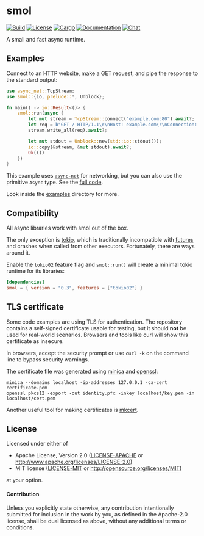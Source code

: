 # smol

[![Build](https://github.com/stjepang/smol/workflows/Build%20and%20test/badge.svg)](
https://github.com/stjepang/smol/actions)
[![License](https://img.shields.io/badge/license-MIT%2FApache--2.0-blue.svg)](
https://github.com/stjepang/smol)
[![Cargo](https://img.shields.io/crates/v/smol.svg)](
https://crates.io/crates/smol)
[![Documentation](https://docs.rs/smol/badge.svg)](
https://docs.rs/smol)
[![Chat](https://img.shields.io/discord/701824908866617385.svg?logo=discord)](
https://discord.gg/x6m5Vvt)

A small and fast async runtime.

## Examples

Connect to an HTTP website, make a GET request, and pipe the response to the standard output:

```rust
use async_net::TcpStream;
use smol::{io, prelude::*, Unblock};

fn main() -> io::Result<()> {
    smol::run(async {
        let mut stream = TcpStream::connect("example.com:80").await?;
        let req = b"GET / HTTP/1.1\r\nHost: example.com\r\nConnection: close\r\n\r\n";
        stream.write_all(req).await?;

        let mut stdout = Unblock::new(std::io::stdout());
        io::copy(&stream, &mut stdout).await?;
        Ok(())
    })
}
```

This example uses [`async-net`] for networking, but you can also use the primitive `Async`
type. See the [full code][get-request].

Look inside the [examples] directory for more.

[`async-net`]: https://docs.rs/async-net
[examples]: https://github.com/stjepang/smol/tree/master/examples
[get-request]: https://github.com/stjepang/smol/blob/master/examples/get-request.rs

## Compatibility

All async libraries work with smol out of the box.

The only exception is [tokio], which is traditionally incompatible with [futures] and crashes
when called from other executors. Fortunately, there are ways around it.

Enable the `tokio02` feature flag and `smol::run()` will create a minimal
tokio runtime for its libraries:

```toml
[dependencies]
smol = { version = "0.3", features = ["tokio02"] }
```

[tokio]: https://docs.rs/tokio
[futures]: https://docs.rs/futures

## TLS certificate

Some code examples are using TLS for authentication. The repository
contains a self-signed certificate usable for testing, but it should **not**
be used for real-world scenarios. Browsers and tools like curl will
show this certificate as insecure.

In browsers, accept the security prompt or use `curl -k` on the
command line to bypass security warnings.

The certificate file was generated using
[minica](https://github.com/jsha/minica) and
[openssl](https://www.openssl.org/):

```
minica --domains localhost -ip-addresses 127.0.0.1 -ca-cert certificate.pem
openssl pkcs12 -export -out identity.pfx -inkey localhost/key.pem -in localhost/cert.pem
```

Another useful tool for making certificates is [mkcert].

[mkcert]: https://github.com/FiloSottile/mkcert

## License

Licensed under either of

 * Apache License, Version 2.0 ([LICENSE-APACHE](LICENSE-APACHE) or http://www.apache.org/licenses/LICENSE-2.0)
 * MIT license ([LICENSE-MIT](LICENSE-MIT) or http://opensource.org/licenses/MIT)

at your option.

#### Contribution

Unless you explicitly state otherwise, any contribution intentionally submitted
for inclusion in the work by you, as defined in the Apache-2.0 license, shall be
dual licensed as above, without any additional terms or conditions.
